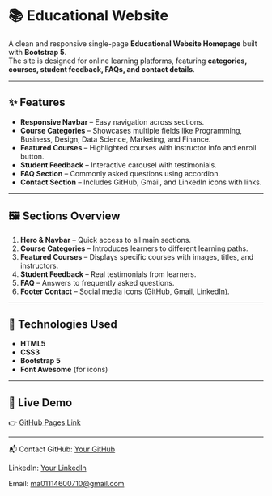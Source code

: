 # 📚 Educational Website

A clean and responsive single-page **Educational Website Homepage** built with **Bootstrap 5**.  
The site is designed for online learning platforms, featuring **categories, courses, student feedback, FAQs, and contact details**.

---

## ✨ Features

- **Responsive Navbar** – Easy navigation across sections.  
- **Course Categories** – Showcases multiple fields like Programming, Business, Design, Data Science, Marketing, and Finance.  
- **Featured Courses** – Highlighted courses with instructor info and enroll button.  
- **Student Feedback** – Interactive carousel with testimonials.  
- **FAQ Section** – Commonly asked questions using accordion.  
- **Contact Section** – Includes GitHub, Gmail, and LinkedIn icons with links.  

---

## 🖼️ Sections Overview

1. **Hero & Navbar** – Quick access to all main sections.  
2. **Course Categories** – Introduces learners to different learning paths.  
3. **Featured Courses** – Displays specific courses with images, titles, and instructors.  
4. **Student Feedback** – Real testimonials from learners.  
5. **FAQ** – Answers to frequently asked questions.  
6. **Footer Contact** – Social media icons (GitHub, Gmail, LinkedIn).  

---

## 🚀 Technologies Used

- **HTML5**  
- **CSS3**  
- **Bootstrap 5**  
- **Font Awesome** (for icons)  


---

## 🔗 Live Demo
👉 [GitHub Pages Link](https://transcendent-cobbler-0abeec.netlify.app/) 

---

📬 Contact
GitHub: [Your GitHub](https://github.com/mohamedahmed1452)

LinkedIn: [Your LinkedIn](https://www.linkedin.com/in/mohamed-ahmed-bb8194219/)

Email: ma01114600710@gmail.com
